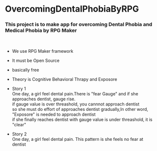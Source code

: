 # OvercomingDentalPhobiaByRPG　　
### This project is to make app for overcoming Dental Phobia and Medical Phobia by RPG Maker
　　
  
- We use RPG Maker framework
- It must be Open Source
- basically free
- Theory is Cognitive Behavioral Thrapy and Exposore

- Story 1  
One day, a girl feel dental pain.There is "fear Gauge" and if she approaches dentist, gauge rise.  
if gauge value is over threashold, you cannnot approach dentist  
so she must do effort of approaches dentist gradually,In other word, "Exposore" is needed to approach dentist  
if she finally reaches dentist with gauge value is under threashold, it is "clear"  
  
- Story 2  
One day, a girl feel dental pain. This pattern is she feels no fear at dentist  
